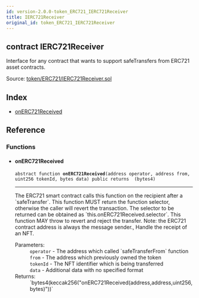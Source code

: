 ```yaml
---
id: version-2.0.0-token_ERC721_IERC721Receiver
title: IERC721Receiver
original_id: token_ERC721_IERC721Receiver
---
```


<div class="contract-doc"><div class="contract"><h2 class="contract-header"><span class="contract-kind">contract</span> IERC721Receiver</h2><p class="description">Interface for any contract that wants to support safeTransfers from ERC721 asset contracts.</p><div class="source">Source: <a href="https://github.com/OpenZeppelin/zeppelin-solidity/blob/v2.0.0/contracts/token/ERC721/IERC721Receiver.sol" target="_blank">token/ERC721/IERC721Receiver.sol</a></div></div><div class="index"><h2>Index</h2><ul><li><a href="token_ERC721_IERC721Receiver.html#onERC721Received">onERC721Received</a></li></ul></div><div class="reference"><h2>Reference</h2><div class="functions"><h3>Functions</h3><ul><li><div class="item function"><span id="onERC721Received" class="anchor-marker"></span><h4 class="name">onERC721Received</h4><div class="body"><code class="signature"><span>abstract </span>function <strong>onERC721Received</strong><span>(address operator, address from, uint256 tokenId, bytes data) </span><span>public </span><span>returns  (bytes4) </span></code><hr/><div class="description"><p>The ERC721 smart contract calls this function on the recipient after a `safeTransfer`. This function MUST return the function selector, otherwise the caller will revert the transaction. The selector to be returned can be obtained as `this.onERC721Received.selector`. This function MAY throw to revert and reject the transfer. Note: the ERC721 contract address is always the message sender., Handle the receipt of an NFT.</p></div><dl><dt><span class="label-parameters">Parameters:</span></dt><dd><div><code>operator</code> - The address which called `safeTransferFrom` function</div><div><code>from</code> - The address which previously owned the token</div><div><code>tokenId</code> - The NFT identifier which is being transferred</div><div><code>data</code> - Additional data with no specified format</div></dd><dt><span class="label-return">Returns:</span></dt><dd>`bytes4(keccak256(&quot;onERC721Received(address,address,uint256,bytes)&quot;))`</dd></dl></div></div></li></ul></div></div></div>

